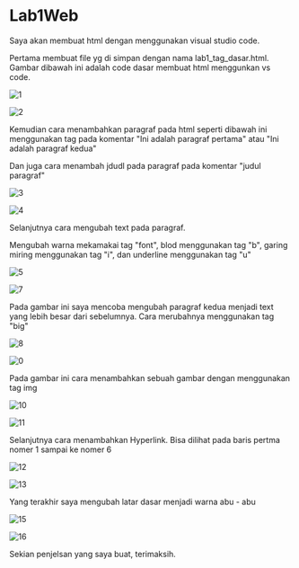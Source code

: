 # Lab1Web

Saya akan membuat html dengan menggunakan visual studio code.

Pertama membuat file yg di simpan dengan nama lab1_tag_dasar.html. Gambar dibawah ini adalah code dasar membuat html menggunkan vs code.

![1](https://user-images.githubusercontent.com/81820997/113430834-0f74eb00-9405-11eb-9a14-191c1818ba1f.PNG)

![2](https://user-images.githubusercontent.com/81820997/113430873-1d2a7080-9405-11eb-83eb-ae7323bf93db.PNG)

Kemudian cara menambahkan paragraf pada html seperti dibawah ini menggunakan tag pada komentar "Ini adalah paragraf pertama" atau "Ini adalah paragraf kedua"

Dan juga cara menambah jdudl pada paragraf pada komentar "judul paragraf"

![3](https://user-images.githubusercontent.com/81820997/113434331-f2431b00-940a-11eb-96cf-5bd30693a6d6.PNG)


![4](https://user-images.githubusercontent.com/81820997/113434476-3e8e5b00-940b-11eb-8b8c-e250cbd80340.PNG)

Selanjutnya cara mengubah text pada paragraf.

Mengubah warna mekamakai tag "font", blod menggunakan tag "b", garing miring menggunakan tag "i", dan underline menggunakan tag "u"

![5](https://user-images.githubusercontent.com/81820997/113434824-d9873500-940b-11eb-8bce-569b2e3ce229.PNG)


![7](https://user-images.githubusercontent.com/81820997/113434958-17845900-940c-11eb-873a-08624d45c15d.PNG)

Pada gambar ini saya mencoba mengubah paragraf kedua menjadi text yang lebih besar dari sebelumnya. Cara merubahnya menggunakan tag "big"

![8](https://user-images.githubusercontent.com/81820997/113435358-d0e32e80-940c-11eb-86e9-a186ba26afc1.PNG)

![0](https://user-images.githubusercontent.com/81820997/113435498-21f32280-940d-11eb-8dcf-7fb28c8bd126.PNG)

Pada gambar ini cara menambahkan sebuah gambar dengan menggunakan tag img

![10](https://user-images.githubusercontent.com/81820997/113435773-acd41d00-940d-11eb-8515-a0e1ea316887.PNG)

![11](https://user-images.githubusercontent.com/81820997/113435780-afcf0d80-940d-11eb-8ddc-d4ccc6bc65d1.PNG)

Selanjutnya cara menambahkan Hyperlink. Bisa dilihat pada baris pertma nomer 1 sampai ke nomer 6

![12](https://user-images.githubusercontent.com/81820997/113436208-82cf2a80-940e-11eb-96b6-d89d17fcee2f.PNG)

![13](https://user-images.githubusercontent.com/81820997/113436212-85318480-940e-11eb-9064-9f3e987f13ae.PNG)

Yang terakhir saya mengubah latar dasar menjadi warna abu - abu

![15](https://user-images.githubusercontent.com/81820997/113436552-1c96d780-940f-11eb-9874-906e872135d0.PNG)

![16](https://user-images.githubusercontent.com/81820997/113436558-1ef93180-940f-11eb-9b15-b65623958edc.PNG)

Sekian penjelsan yang saya buat, terimaksih.
